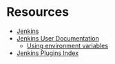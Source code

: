 # Resources

- [Jenkins](https://www.jenkins.io/)
- [Jenkins User Documentation](https://www.jenkins.io/doc/)
  - [Using environment variables](https://www.jenkins.io/doc/book/pipeline/jenkinsfile/#using-environment-variables)
- [Jenkins Plugins Index](https://plugins.jenkins.io/)